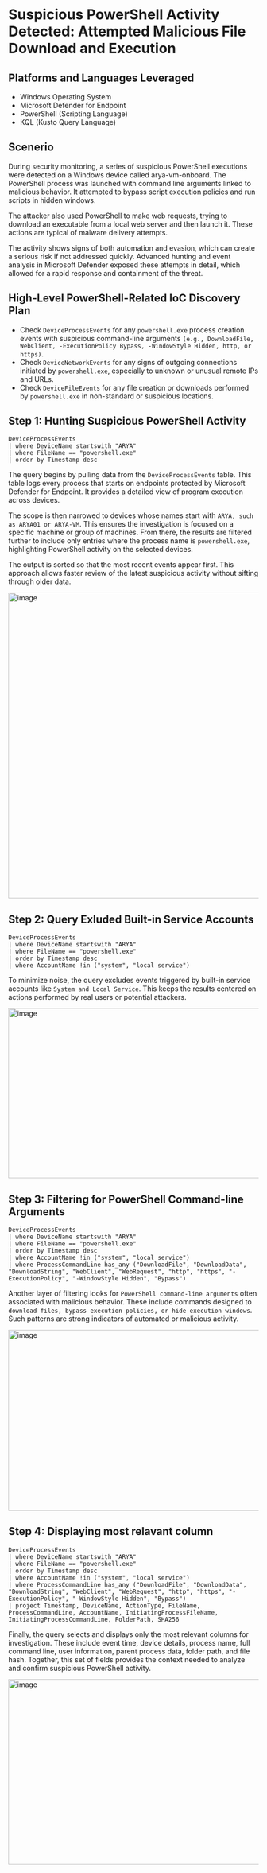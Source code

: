 # Suspicious PowerShell Activity Detected: Attempted Malicious File Download and Execution
## Platforms and Languages Leveraged
* Windows Operating System
* Microsoft Defender for Endpoint
* PowerShell (Scripting Language)
* KQL (Kusto Query Language)
## Scenerio
During security monitoring, a series of suspicious PowerShell executions were detected on a Windows device called arya-vm-onboard. The PowerShell process was launched with command line arguments linked to malicious behavior. It attempted to bypass script execution policies and run scripts in hidden windows.

The attacker also used PowerShell to make web requests, trying to download an executable from a local web server and then launch it. These actions are typical of malware delivery attempts.

The activity shows signs of both automation and evasion, which can create a serious risk if not addressed quickly. Advanced hunting and event analysis in Microsoft Defender exposed these attempts in detail, which allowed for a rapid response and containment of the threat.
## High-Level PowerShell-Related IoC Discovery Plan
* Check `DeviceProcessEvents` for any `powershell.exe` process creation events with suspicious command-line arguments `(e.g., DownloadFile, WebClient, -ExecutionPolicy Bypass, -WindowStyle Hidden, http, or https)`.
* Check `DeviceNetworkEvents` for any signs of outgoing connections initiated by `powershell.exe`, especially to unknown or unusual remote IPs and URLs.
* Check `DeviceFileEvents` for any file creation or downloads performed by `powershell.exe` in non-standard or suspicious locations.
## Step 1: Hunting Suspicious PowerShell Activity
```
DeviceProcessEvents
| where DeviceName startswith "ARYA"
| where FileName == "powershell.exe"
| order by Timestamp desc
```
The query begins by pulling data from the `DeviceProcessEvents` table. This table logs every process that starts on endpoints protected by Microsoft Defender for Endpoint. It provides a detailed view of program execution across devices.

The scope is then narrowed to devices whose names start with `ARYA, such as ARYA01 or ARYA-VM`. This ensures the investigation is focused on a specific machine or group of machines. From there, the results are filtered further to include only entries where the process name is `powershell.exe`, highlighting PowerShell activity on the selected devices.

The output is sorted so that the most recent events appear first. This approach allows faster review of the latest suspicious activity without sifting through older data.

<img width="1469" height="615" alt="image" src="https://github.com/user-attachments/assets/0e018edb-4f50-4cde-becd-8ee50715f174" />

## Step 2: Query Exluded Built-in Service Accounts
```
DeviceProcessEvents
| where DeviceName startswith "ARYA"
| where FileName == "powershell.exe"
| order by Timestamp desc
| where AccountName !in ("system", "local service")
```
To minimize noise, the query excludes events triggered by built-in service accounts like `System and Local Service`. This keeps the results centered on actions performed by real users or potential attackers.

<img width="1511" height="342" alt="image" src="https://github.com/user-attachments/assets/85c0ee8a-429a-486e-a6f2-5eb0ec851ebb" />

## Step 3: Filtering for PowerShell Command-line Arguments
```
DeviceProcessEvents
| where DeviceName startswith "ARYA"
| where FileName == "powershell.exe"
| order by Timestamp desc
| where AccountName !in ("system", "local service")
| where ProcessCommandLine has_any ("DownloadFile", "DownloadData", "DownloadString", "WebClient", "WebRequest", "http", "https", "-ExecutionPolicy", "-WindowStyle Hidden", "Bypass")
```
Another layer of filtering looks for `PowerShell command-line arguments` often associated with malicious behavior. These include commands designed to `download files, bypass execution policies, or hide execution windows`. Such patterns are strong indicators of automated or malicious activity.

<img width="1498" height="364" alt="image" src="https://github.com/user-attachments/assets/dcd14d29-a847-4773-8409-fa0cb3009083" />

## Step 4: Displaying most relavant column
```
DeviceProcessEvents
| where DeviceName startswith "ARYA"
| where FileName == "powershell.exe"
| order by Timestamp desc
| where AccountName !in ("system", "local service")
| where ProcessCommandLine has_any ("DownloadFile", "DownloadData", "DownloadString", "WebClient", "WebRequest", "http", "https", "-ExecutionPolicy", "-WindowStyle Hidden", "Bypass")
| project Timestamp, DeviceName, ActionType, FileName, ProcessCommandLine, AccountName, InitiatingProcessFileName, InitiatingProcessCommandLine, FolderPath, SHA256
```

Finally, the query selects and displays only the most relevant columns for investigation. These include event time, device details, process name, full command line, user information, parent process data, folder path, and file hash. Together, this set of fields provides the context needed to analyze and confirm suspicious PowerShell activity.

<img width="1491" height="373" alt="image" src="https://github.com/user-attachments/assets/f320c9b6-3adc-4660-bbdb-f225d4d7b0fe" />






